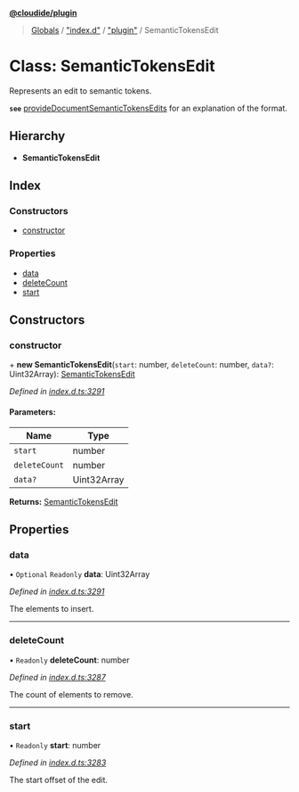 **[@cloudide/plugin](../README.md)**

> [Globals](../README.md) / ["index.d"](../modules/_index_d_.md) / ["plugin"](../modules/_index_d_._plugin_.md) / SemanticTokensEdit

# Class: SemanticTokensEdit

Represents an edit to semantic tokens.

**`see`** [provideDocumentSemanticTokensEdits](#DocumentSemanticTokensProvider.provideDocumentSemanticTokensEdits) for an explanation of the format.

## Hierarchy

* **SemanticTokensEdit**

## Index

### Constructors

* [constructor](_index_d_._plugin_.semantictokensedit.md#constructor)

### Properties

* [data](_index_d_._plugin_.semantictokensedit.md#data)
* [deleteCount](_index_d_._plugin_.semantictokensedit.md#deletecount)
* [start](_index_d_._plugin_.semantictokensedit.md#start)

## Constructors

### constructor

\+ **new SemanticTokensEdit**(`start`: number, `deleteCount`: number, `data?`: Uint32Array): [SemanticTokensEdit](_index_d_._plugin_.semantictokensedit.md)

*Defined in [index.d.ts:3291](https://github.com/huaweicloud/cloudide-plugin-api/blob/1ab5ef8/index.d.ts#L3291)*

#### Parameters:

Name | Type |
------ | ------ |
`start` | number |
`deleteCount` | number |
`data?` | Uint32Array |

**Returns:** [SemanticTokensEdit](_index_d_._plugin_.semantictokensedit.md)

## Properties

### data

• `Optional` `Readonly` **data**: Uint32Array

*Defined in [index.d.ts:3291](https://github.com/huaweicloud/cloudide-plugin-api/blob/1ab5ef8/index.d.ts#L3291)*

The elements to insert.

___

### deleteCount

• `Readonly` **deleteCount**: number

*Defined in [index.d.ts:3287](https://github.com/huaweicloud/cloudide-plugin-api/blob/1ab5ef8/index.d.ts#L3287)*

The count of elements to remove.

___

### start

• `Readonly` **start**: number

*Defined in [index.d.ts:3283](https://github.com/huaweicloud/cloudide-plugin-api/blob/1ab5ef8/index.d.ts#L3283)*

The start offset of the edit.
